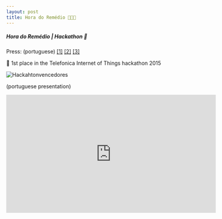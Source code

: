 ```yaml
---
layout: post
title: Hora do Remédio 💊👴🏻
---
```


##### Hora do Remédio | Hackathon 🥇

Press: (portuguese) [[1]](http://idgnow.com.br/ti-pessoal/2015/02/08/campus-party-2015-termina-e-premia-projetos-para-internet-das-coisas/) [[2]](https://itforum365.com.br/conectividade/internet-das-coisas/app-hora-do-remedio-conectado-a-wearable-ganha-hackathon-na-campus-party) [[3]](https://twitter.com/telefonicabr/status/564209268988334081)

🥇 1st place in the Telefonica Internet of Things hackathon 2015

<img class="img img-responsive" src="http://s3.amazonaws.com/somebodyio-production/projects/pictures/000/000/574/page/iot-campus.png?1463975294" alt="Hackahtonvencedores" />

(portuguese presentation)
<iframe width="560" height="315" src="https://www.youtube.com/embed/8iraYkThU3I?rel=0" frameborder="0" allowfullscreen></iframe>


